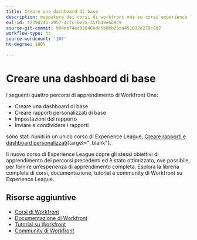 ```yaml
---
title: Creare una dashboard di base
description: mappatura dei corsi di workfront one su corsi experience league
exl-id: f239d24b-a957-4cfc-be2a-35fb49e6b9c9
source-git-commit: 904ab74ed838466dc5b0bb25da451632e270c882
workflow-type: ht
source-wordcount: '107'
ht-degree: 100%

---
```


# Creare una dashboard di base

I seguenti quattro percorsi di apprendimento di Workfront One:

* Creare una dashboard di base
* Creare rapporti personalizzati di base
* Impostazioni del rapporto
* Inviare e condividere i rapporti

sono stati riuniti in un unico corso di Experience League, [Creare rapporti e dashboard personalizzati](https://experienceleague.adobe.com/?recommended=Workfront-U-1-2022.3.reporting){target="_blank"}.

Il nuovo corso di Experience League copre gli stessi obiettivi di apprendimento dei percorsi precedenti ed è stato ottimizzato, ove possibile, per fornire un’esperienza di apprendimento completa.  Esplora la libreria completa di corsi, documentazione, tutorial e community di Workfront su Experience League.

## Risorse aggiuntive

* [Corsi di Workfront](https://experienceleague.adobe.com/?lang=it&amp;Solution=Workfront#courses)
* [Documentazione di Workfront](https://experienceleague.adobe.com/docs/workfront.html?lang=it)
* [Tutorial su Workfront](https://experienceleague.adobe.com/docs/workfront-learn/tutorials-workfront/home.html?lang=it)
* [Community di Workfront](https://experienceleaguecommunities.adobe.com/t5/workfront/ct-p/workfront)
